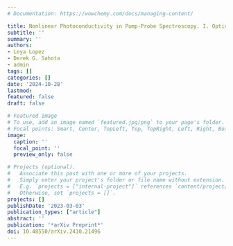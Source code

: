 ```yaml
---
# Documentation: https://wowchemy.com/docs/managing-content/

title: Nonlinear Photoconductivity in Pump-Probe Spectroscopy. I. Optical Coefficients
subtitle: ''
summary: ''
authors:
- Leya Lopez
- Derek G. Sahota
- admin
tags: []
categories: []
date: '2024-10-28'
lastmod:
featured: false
draft: false

# Featured image
# To use, add an image named `featured.jpg/png` to your page's folder.
# Focal points: Smart, Center, TopLeft, Top, TopRight, Left, Right, BottomLeft, Bottom, BottomRight.
image:
  caption: ''
  focal_point: ''
  preview_only: false

# Projects (optional).
#   Associate this post with one or more of your projects.
#   Simply enter your project's folder or file name without extension.
#   E.g. `projects = ["internal-project"]` references `content/project/deep-learning/index.md`.
#   Otherwise, set `projects = []`.
projects: []
publishDate: '2023-03-03'
publication_types: ["article"]
abstract: ''
publication: '*arXiv Preprint*'
doi: 10.48550/arXiv.2410.21496
---
```

